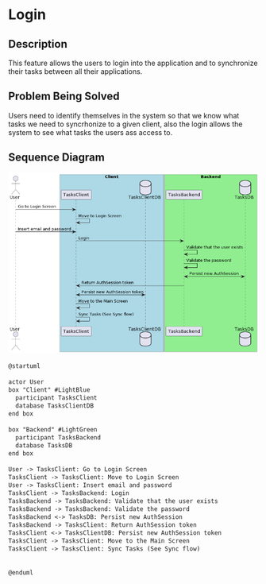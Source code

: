 # Login

## Description

This feature allows the users to login into the application and to synchronize their tasks between
all their applications. 

## Problem Being Solved

Users need to identify themselves in the system so that we know what tasks we need to syncrhonize 
to a given client, also the login allows the system to see what tasks the users ass access to.

## Sequence Diagram

![Login Sequence Diagram](../assets/login_sequence_diagram.png)

```
@startuml

actor User
box "Client" #LightBlue
  participant TasksClient
  database TasksClientDB
end box

box "Backend" #LightGreen
  participant TasksBackend
  database TasksDB
end box

User -> TasksClient: Go to Login Screen
TasksClient -> TasksClient: Move to Login Screen
User -> TasksClient: Insert email and password
TasksClient -> TasksBackend: Login
TasksBackend -> TasksBackend: Validate that the user exists
TasksBackend -> TasksBackend: Validate the password
TasksBackend <-> TasksDB: Persist new AuthSession
TasksBackend -> TasksClient: Return AuthSession token
TasksClient <-> TasksClientDB: Persist new AuthSession token
TasksClient -> TasksClient: Move to the Main Screen
TasksClient -> TasksClient: Sync Tasks (See Sync flow)


@enduml
```
